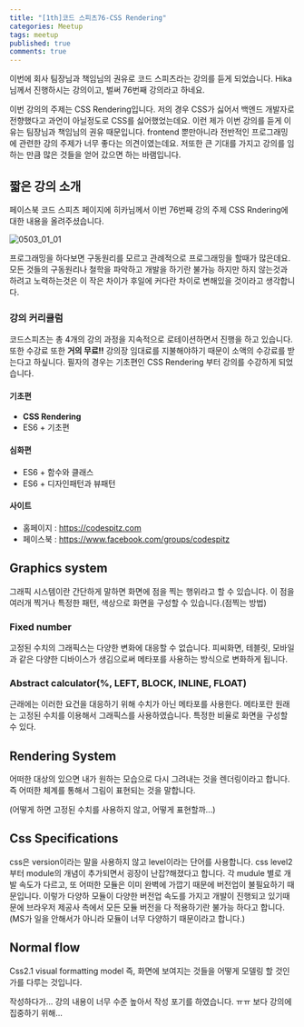 ```yaml
---
title: "[1th]코드 스피츠76-CSS Rendering"
categories: Meetup
tags: meetup
published: true
comments: true
---
```




이번에 회사 팀장님과 책임님의 권유로 코드 스피츠라는 강의를 듣게 되었습니다. Hika님께서 진행하시는 강의이고, 벌써 76번째 강의라고 하네요.

이번 강의의 주제는 CSS Rendering입니다. 저의 경우 CSS가 싫어서 백엔드 개발자로 전향했다고 과언이 아닐정도로 CSS를 싫어했었는데요. 이런 제가 이번 강의를 듣게 이유는 팀장님과 책임님의 권유 때문입니다. frontend 뿐만아니라 전반적인 프로그래밍에 관련한 강의 주제가 너무 좋다는 의견이였는데요. 저또한 큰 기대를 가지고 강의를 임하는 만큼 많은 것들을 얻어 갔으면 하는 바램입니다.



## 짧은 강의 소개

페이스북 코드 스피츠 페이지에 히카님께서 이번 76번째 강의 주제 CSS Rndering에 대한 내용을 올려주셨습니다.

![0503_01_01](/Users/mrblue-one0/Dev/01.Project/02.GitPage/WonYoungPark.github.io/images/2018/0503_01_01.png)

프로그래밍을 하다보면 구동원리를 모르고 관례적으로 프로그래밍을 할때가 많은데요. 모든 것들의 구동원리나 철학을 파악하고 개발을 하기란 불가능 하지만 하지 않는것과 하려고 노력하는것은 이 작은 차이가 후일에 커다란 차이로 변해있을 것이라고 생각합니다.



### 강의 커리큘럼

코드스피츠는 총 4개의 강의 과정을 지속적으로 로테이션하면서 진행을 하고 있습니다. 또한 수강료 또한 **거의 무료!!** 강의장 임대료를 지불해야하기 때문이 소액의 수강료를 받는다고 하싶니다. 필자의 경우는 기초편인 CSS Rendering 부터 강의를 수강하게 되었습니다.

#### 기초편

- **CSS Rendering**
- ES6 + 기초편

#### 심화편

- ES6 + 함수와 클래스
- ES6 + 디자인패턴과 뷰패턴

#### 사이트

- 홈페이지 : https://codespitz.com
- 페이스북 : https://www.facebook.com/groups/codespitz



## Graphics system

그래픽 시스템이란 간단하게 말하면 화면에 점을 찍는 행위라고 할 수 있습니다. 이 점을 여러개 찍거나 특정한 패턴, 색상으로 화면을 구성할 수 있습니다.(점찍는 방법)

### Fixed number

고정된 수치의 그래픽스는 다양한 변화에 대응할 수 없습니다. 피씨화면, 테블릿, 모바일과 같은 다양한 디바이스가 생김으로써 메타포를 사용하는 방식으로 변화하게 됩니다.

### Abstract calculator(%, LEFT, BLOCK, INLINE, FLOAT)

근래에는 이러한 요건을 대응하기 위해 수치가 아닌 메타포를 사용한다. 메타포란 원래는 고정된 수치를 이용해서 그래픽스를 사용하였습니다. 특정한 비율로 화면을 구성할 수 있다.



## Rendering System

어떠한 대상의 있으면 내가 원하는 모습으로 다시 그려내는 것을 렌더링이라고 합니다. 즉 어떠한 체계를 통해서 그림이 표현되는 것을 말합니다.

(어떻게 하면 고정된 수치를 사용하지 않고, 어떻게 표현할까...)



## Css Specifications

css은 version이라는 말을 사용하지 않고 level이라는 단어를 사용합니다. css level2 부터 module의 개념이 추가되면서 굉장이 난잡?해졌다고 합니다. 각 mudule 별로 개발 속도가 다르고, 또 어떠한 모듈은 이미 완벽에 가깝기 때문에 버전업이 불필요하기 때문입니다. 이렇가 다양하 모듈이 다양한 버전업 속도를 가지고 개발이 진행되고 있기때문에 브라우저 제공사 측에서 모든 모듈 버전을 다 적용하기란 불가능 하다고 합니다.(MS가 일을 안해서가 아니라 모듈이 너무 다양하기 때문이라고 합니다.)



## Normal flow

Css2.1 visual formatting model 즉, 화면에 보여지는 것들을 어떻게 모델링 할 것인가를 다루는 것입니다.



작성하다가... 강의 내용이 너무 수준 높아서 작성 포기를 하였습니다. ㅠㅠ 보다 강의에 집중하기 위해...

